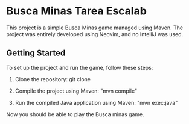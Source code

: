 # Busca Minas Tarea Escalab

This project is a simple Busca Minas game managed using Maven. The project was entirely developed using Neovim, and no IntelliJ was used.

## Getting Started

To set up the project and run the game, follow these steps:

1. Clone the repository:
git clone <repository>


2. Compile the project using Maven:
"mvn compile"


3. Run the compiled Java application using Maven:
"mvn exec:java"


Now you should be able to play the Busca minas game.



